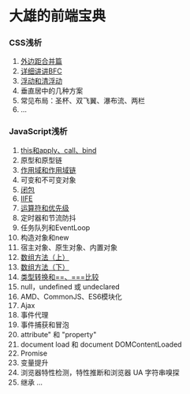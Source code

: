 # 大雄的前端宝典

### CSS浅析
1. [外边距合并篇](https://github.com/luoshaoxiong/blog/issues/1)
2. [详细讲讲BFC](https://github.com/luoshaoxiong/blog/issues/2)
3. [浮动和清浮动](https://github.com/luoshaoxiong/blog/issues/3)
4. 垂直居中的几种方案
5. 常见布局：圣杯、双飞翼、瀑布流、两栏
6. ...

### JavaScript浅析
1. [this和apply、call、bind](https://github.com/luoshaoxiong/fe_handbook/issues/11)
2. 原型和原型链
3. [作用域和作用域链](https://github.com/luoshaoxiong/fe_handbook/issues/10)
4. 可变和不可变对象
5. [闭包](https://github.com/luoshaoxiong/fe_handbook/issues/5)
6. [IIFE](https://github.com/luoshaoxiong/fe_handbook/issues/7)
7. [运算符和优先级](https://github.com/luoshaoxiong/fe_handbook/issues/9)
8. 定时器和节流防抖
9. 任务队列和EventLoop
10. 构造对象和new
11. 宿主对象、原生对象、内置对象
12. [ 数组方法（上）](https://github.com/luoshaoxiong/blog/issues/4)
13. [数组方法（下）](https://github.com/luoshaoxiong/blog/issues/6)
14. [类型转换和==、===比较](https://github.com/luoshaoxiong/blog/issues/8)
15. null，undefined 或 undeclared
16. AMD、CommonJS、ES6模块化
17. Ajax
18. 事件代理
19. 事件捕获和冒泡
20. attribute" 和 "property"
21. document load 和 document DOMContentLoaded
22. Promise
23. 变量提升
24. 浏览器特性检测，特性推断和浏览器 UA 字符串嗅探
25. 继承
...
